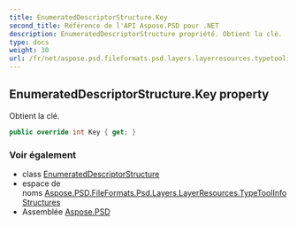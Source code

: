 ```yaml
---
title: EnumeratedDescriptorStructure.Key
second_title: Référence de l'API Aspose.PSD pour .NET
description: EnumeratedDescriptorStructure propriété. Obtient la clé.
type: docs
weight: 30
url: /fr/net/aspose.psd.fileformats.psd.layers.layerresources.typetoolinfostructures/enumerateddescriptorstructure/key/
---
```

## EnumeratedDescriptorStructure.Key property

Obtient la clé.

```csharp
public override int Key { get; }
```

### Voir également

* class [EnumeratedDescriptorStructure](../)
* espace de noms [Aspose.PSD.FileFormats.Psd.Layers.LayerResources.TypeToolInfoStructures](../../enumerateddescriptorstructure/)
* Assemblée [Aspose.PSD](../../../)


